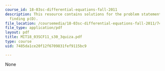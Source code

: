 ```yaml
---
course_id: 18-03sc-differential-equations-fall-2011
description: This resource contains solutions for the problem statements related to
  finding p(D).
file_location: /coursemedia/18-03sc-differential-equations-fall-2011/7485da1ce20f12f6709831fef9115bc9_MIT18_03SCF11_s30_3quiza.pdf
file_type: application/pdf
layout: pdf
title: MIT18_03SCF11_s30_3quiza.pdf
type: course
uid: 7485da1ce20f12f6709831fef9115bc9

---
```

None